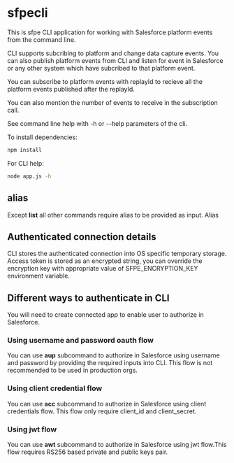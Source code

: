 # sfpecli
This is sfpe CLI application for working with Salesforce platform events from the command line.

CLI supports subcribing to platform and change data capture events. You can also publish platform events from CLI and listen for event in Salesforce or any other system which have subcribed to that platform event.

You can subscribe to platform events with replayId to recieve all the platform events published after the replayId.

You can also mention the number of events to receive in the subscription call.

See command line help with -h or --help parameters of the cli.

To install dependencies:

```bash
npm install
```

For CLI help:

```bash
node app.js -h
```

## alias
Except **list** all other commands require alias to be provided as input. Alias 

## Authenticated connection details
CLI stores the authenticated connection into OS specific temporary storage. Access token is stored as an encrypted string, you can override the encryption key with appropriate value of SFPE_ENCRYPTION_KEY environment variable. 

## Different ways to authenticate in CLI
You will need to create connected app to enable user to authorize in Salesforce.
### Using username and password oauth flow
You can use **aup** subcommand to authorize in Salesforce using username and password by providing the required inputs into CLI. This flow is not recommended to be used in production orgs.
### Using client credential flow
You can use **acc** subcommand to authorize in Salesforce using client credentials flow. This flow only require client_id and client_secret.
### Using jwt flow
You can use **awt** subcommand to authorize in Salesforce using jwt flow.This flow requires RS256 based private and public keys pair.

